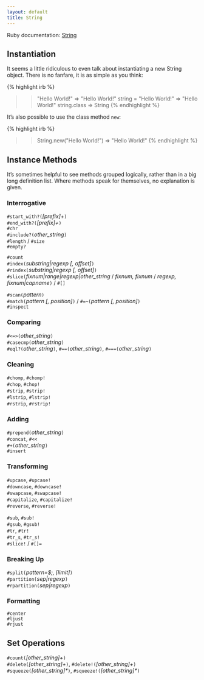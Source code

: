 ```yaml
---
layout: default
title: String
---
```


Ruby documentation: [String][rdoc-string]

## Instantiation

It seems a little ridiculous to even talk about instantiating a new String object. There is no fanfare, it is as simple as you think:

{% highlight irb %}
>> "Hello World!"
=> "Hello World!"
>> string = "Hello World!"
=> "Hello World!"
>> string.class
=> String
{% endhighlight %}

It’s also possible to use the class method `new`:

{% highlight irb %}
>> String.new("Hello World!")
=> "Hello World!"
{% endhighlight %}

## Instance Methods

It’s sometimes helpful to see methods grouped logically, rather than in a big long definition list. Where methods speak for themselves, no explanation is given.

### Interrogative

`#start_with?(`*\[prefix\]+*`)`  
`#end_with?(`*\[prefix\]+*`)`  
`#chr`  
`#include?(`*other_string*`)`  
`#length` / `#size`  
`#empty?`  

`#count`  
`#index(`*substring|regexp \[, offset\]*`)`  
`#rindex(`*substring|regexp \[, offset\]*`)`  
`#slice(`*fixnum|range|regexp|other_string* / *fixnum, fixnum* / *regexp, fixnum|capname*`)` / `#[]` 

`#scan(`*pattern*`)`  
`#match(`*pattern \[, position\]*`)` / `#=~(`*pattern \[, position\]*`)`  
`#inspect`  

### Comparing

`#<=>(`*other_string*`)`  
`#casecmp(`*other_string*`)`  
`#eql?(`*other_string*`)`, `#==(`*other_string*`)`, `#===(`*other_string*`)`  

### Cleaning

`#chomp`, `#chomp!`  
`#chop`, `#chop!`  
`#strip`, `#strip!`  
`#lstrip`, `#lstrip!`  
`#rstrip`, `#rstrip!`  

### Adding

`#prepend(`*other_string*`)`  
`#concat`, `#<<`  
`#+(`*other_string*`)`  
`#insert` 

### Transforming

`#upcase`, `#upcase!`  
`#downcase`, `#downcase!`  
`#swapcase`, `#swapcase!`  
`#capitalize`, `#capitalize!`  
`#reverse`, `#reverse!`  

`#sub`, `#sub!`  
`#gsub`, `#gsub!`  
`#tr`, `#tr!`  
`#tr_s`, `#tr_s!`  
`#slice!` / `#[]=`  

### Breaking Up

`#split(`*pattern=$;, \[limit\]*`)`  
`#partition(`*sep|regexp*`)`  
`#rpartition(`*sep|regexp*`)`  

### Formatting

`#center`  
`#ljust`  
`#rjust`  

## Set Operations

`#count(`*\[other_string\]+*`)`  
`#delete(`*\[other_string\]+*`)`, `#delete!(`*\[other_string\]+*`)`  
`#squeeze(`*\[other_string\]\**`)`, `#squeeze!(`*\[other_string\]\**`)`  



[rdoc-string]: http://www.ruby-doc.org/core-1.9.3/String.html
